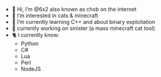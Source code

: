 - 👋 Hi, I’m @6x2 also known as chob on the internet
- 👀 I’m interested in cats & minecraft
- 🌱 I’m currently learning C++ and about binary exploitation
- 🌟 currently working on sinister (a mass minecraft cat tool)
- 🐈 I currently know:
  - Python
  - C#
  - Lua
  - Perl
  - NodeJS

